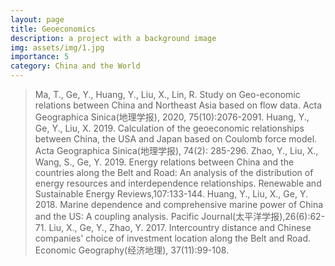 ```yaml
---
layout: page
title: Geoeconomics
description: a project with a background image
img: assets/img/1.jpg
importance: 5
category: China and the World
---
```


> Ma, T., Ge, Y., Huang, Y., Liu, X., Lin, R. Study on Geo-economic relations between China and Northeast Asia based on flow data. Acta Geographica Sinica(地理学报), 2020, 75(10):2076-2091.
> Huang, Y., Ge, Y., Liu, X. 2019. Calculation of the geoeconomic relationships between China, the USA and Japan based on Coulomb force model. Acta Geographica Sinica(地理学报), 74(2): 285-296.
> Zhao, Y., Liu, X., Wang, S., Ge, Y. 2019. Energy relations between China and the countries along the Belt and Road: An analysis of the distribution of energy resources and interdependence relationships. Renewable and Sustainable Energy Reviews,107:133-144.
> Huang, Y., Liu, X., Ge, Y. 2018. Marine dependence and comprehensive marine power of China and the US: A coupling analysis. Pacific Journal(太平洋学报),26(6):62-71.
> Liu, X., Ge, Y., Zhao, Y. 2017. Intercountry distance and Chinese companies' choice of investment location along the Belt and Road. Economic Geography(经济地理), 37(11):99-108.


